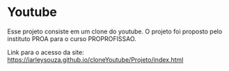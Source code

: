 # Youtube
Esse projeto consiste em um clone do youtube. O projeto foi proposto pelo instituto PROA para o curso PROPROFISSAO.

Link para o acesso da site: https://iarleysouza.github.io/cloneYoutube/Projeto/index.html
